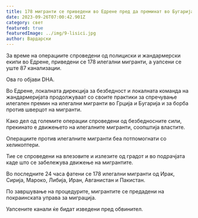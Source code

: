 ```yaml
---
title: 178 мигранти се приведени во Едрене пред да преминат во Бугарија
date: 2023-09-26T07:00:42.901Z
category: свет
featured: true
featuredImage: ../img/9-lisici.jpg
author: Вардарски
---
```

За време на операциите спроведени од полициски и жандармерски екипи во Едрене, приведени се 178 илегални мигранти, а уапсени се уште 87 канализации.

Ова го објави DHA.

Во Едрене, локалната дирекција за безбедност и локалната команда на жандармеријата продолжуваат со своите практики за спречување илегален премин на илегални мигранти во Грција и Бугарија и за борба против шверцот на мигранти.

Како дел од големите операции спроведени од безбедносните сили, прекинато е движењето на илегалните мигранти, соопштија властите.

Операциите против илегалните мигранти беа потпомогнати со хеликоптери.

Тие се спроведени на влезовите и излезите од градот и во подрачјата каде што се забележува движење на мигрантите.

Во последните 24 часа фатени се 178 илегални мигранти од Ирак, Сирија, Мароко, Либија, Иран, Авганистан и Пакистан.

По завршување на процедурите, мигрантите се предадени на покраинската управа за миграција.

Уапсените канали ќе бидат изведени пред обвинител.